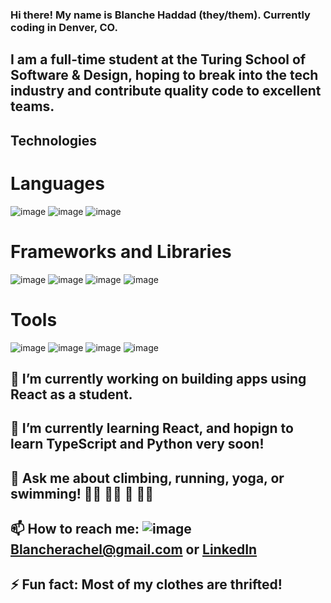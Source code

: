 ### Hi there! My name is Blanche Haddad (they/them). Currently coding in Denver, CO. 

## I am a full-time student at the Turing School of Software & Design, hoping to break into the tech industry and contribute quality code to excellent teams. 

## Technologies
# Languages 
![image]({https://img.shields.io/badge/JavaScript-323330?style=for-the-badge&logo=javascript&logoColor=F7DF1E}) ![image]({https://img.shields.io/badge/CSS3-1572B6?style=for-the-badge&logo=css3&logoColor=white}) ![image]({https://img.shields.io/badge/HTML5-E34F26?style=for-the-badge&logo=html5&logoColor=white}) 

# Frameworks and Libraries 
![image]({https://img.shields.io/badge/React-20232A?style=for-the-badge&logo=react&logoColor=61DAFB}) ![image]({the-badge&logo=Mocha&logoColor=white}) ![image]({https://img.shields.io/badge/chai-A30701?style=for-the-badge&logo=chai&logoColor=white}) ![image]({https://img.shields.io/badge/Cypress-17202C?style=for-the-badge&logo=cypress&logoColor=white}) 

# Tools
![image]({https://img.shields.io/badge/VSCode-0078D4?style=for-the-badge&logo=visual%20studio%20code&logoColor=white}) ![image]({https://img.shields.io/badge/GitHub-100000?style=for-the-badge&logo=github&logoColor=white}) ![image]({https://img.shields.io/badge/npm-CB3837?style=for-the-badge&logo=npm&logoColor=white}) ![image]({https://img.shields.io/badge/Slack-4A154B?style=for-the-badge&logo=slack&logoColor=white}) 

## 🔭 I’m currently working on building apps using React as a student.

## 🌱 I’m currently learning React, and hopign to learn TypeScript and Python very soon!

## 💬 Ask me about climbing, running, yoga, or swimming! 🧗‍♀️ 🏃‍♂️ 🧘 🏊‍♀️

## 📫 How to reach me: ![image]({https://img.shields.io/badge/Gmail-D14836?style=for-the-badge&logo=gmail&logoColor=white}) Blancherachel@gmail.com or [LinkedIn](https://www.linkedin.com/in/blanche-haddad-denver/)

## ⚡ Fun fact: Most of my clothes are thrifted! 

